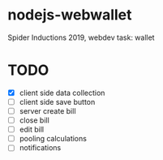 # nodejs-webwallet
Spider Inductions 2019, webdev task: wallet 

# TODO
- [x] client side data collection
- [ ] client side save button
- [ ] server create bill
- [ ] close bill
- [ ] edit bill
- [ ] pooling calculations
- [ ] notifications